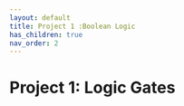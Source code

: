 ```yaml
---
layout: default
title: Project 1 :Boolean Logic
has_children: true
nav_order: 2
---
```


# Project 1: Logic Gates
